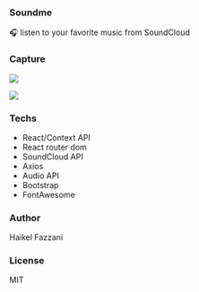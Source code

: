 ### Soundme  
🎧 listen to your favorite music from SoundCloud

### Capture
![](https://i.ibb.co/WyPkFfw/soundme.png)

![](https://i.ibb.co/VVX7qZ4/soundme.gif)

### Techs
- React/Context API
- React router dom
- SoundCloud API
- Axios
- Audio API
- Bootstrap
- FontAwesome

### Author  
Haikel Fazzani

### License
MIT